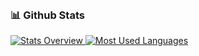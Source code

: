 <br>


### 📊 Github Stats
<a href='https://github.com/rahul-jha98/github-stats-transparent'>
  
![Stats Overview](https://raw.githubusercontent.com/KirillVoronov1/github-stats-transparent/output/generated/overview.svg)
![Most Used Languages](https://raw.githubusercontent.com/KirillVoronov1/github-stats-transparent/output/generated/languages.svg)

</a>

<br>
